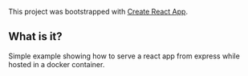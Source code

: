 This project was bootstrapped with [Create React App](https://github.com/facebookincubator/create-react-app).

## What is it?

Simple example showing how to serve a react app from express while hosted in a docker container.